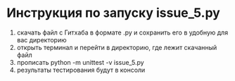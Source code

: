 
# Инструкция по запуску issue_5.py 

1) скачать файл с Гитхаба в формате .py и сохранить его в удобную для вас директорию
2) открыть терминал и перейти в директорию, где лежит скачанный файл
3) прописать python -m unittest -v issue_5.py
4) результаты тестирования будут в консоли 



